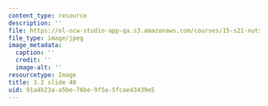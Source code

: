 ```yaml
---
content_type: resource
description: ''
file: https://ol-ocw-studio-app-qa.s3.amazonaws.com/courses/15-s21-nuts-and-bolts-of-business-plans-january-iap-2014/91a4b23aa5be76be9f5a5fcae43439e5_Slide40.JPG
file_type: image/jpeg
image_metadata:
  caption: ''
  credit: ''
  image-alt: ''
resourcetype: Image
title: 3.2 slide 40
uid: 91a4b23a-a5be-76be-9f5a-5fcae43439e5
---
```

